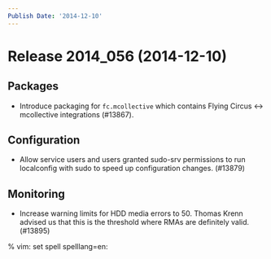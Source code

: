 ```yaml
---
Publish Date: '2014-12-10'
---
```


# Release 2014_056 (2014-12-10)

## Packages

- Introduce packaging for `fc.mcollective` which contains Flying Circus
  \<-> mcollective integrations (#13867).

## Configuration

- Allow service users and users granted sudo-srv permissions to run
  localconfig with sudo to speed up configuration changes. (#13879)

## Monitoring

- Increase warning limits for HDD media errors to 50. Thomas Krenn advised us
  that this is the threshold where RMAs are definitely valid. (#13895)

% vim: set spell spelllang=en:
